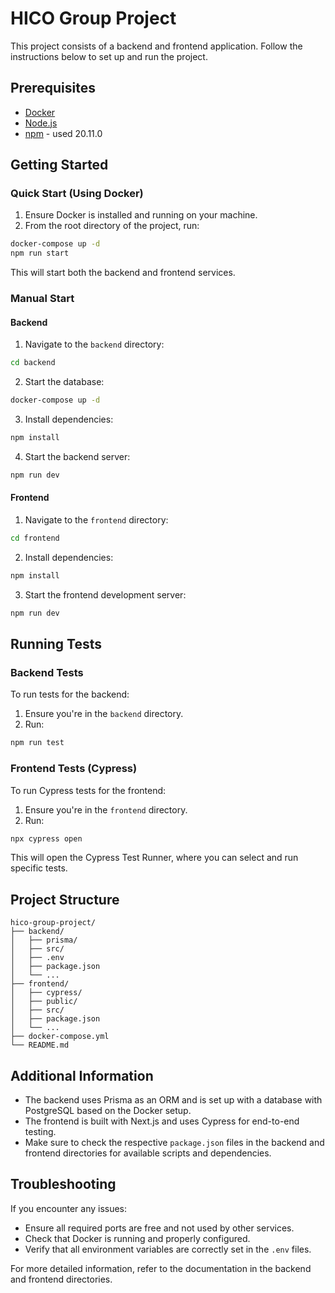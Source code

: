 # HICO Group Project

This project consists of a backend and frontend application. Follow the instructions below to set up and run the project.

## Prerequisites

- [Docker](https://www.docker.com/get-started)
- [Node.js](https://nodejs.org/)
- [npm](https://www.npmjs.com/) - used 20.11.0 

## Getting Started

### Quick Start (Using Docker)

1. Ensure Docker is installed and running on your machine.
2. From the root directory of the project, run:

```bash
docker-compose up -d
npm run start
```

This will start both the backend and frontend services.

### Manual Start

#### Backend

1. Navigate to the `backend` directory:

```bash
cd backend
```

2. Start the database:

```bash
docker-compose up -d
```

3. Install dependencies:

```bash
npm install
```

4. Start the backend server:

```bash
npm run dev
```

#### Frontend

1. Navigate to the `frontend` directory:

```bash
cd frontend
```

2. Install dependencies:

```bash
npm install
```

3. Start the frontend development server:

```bash
npm run dev
```

## Running Tests

### Backend Tests

To run tests for the backend:

1. Ensure you're in the `backend` directory.
2. Run:

```bash
npm run test
```

### Frontend Tests (Cypress)

To run Cypress tests for the frontend:

1. Ensure you're in the `frontend` directory.
2. Run:

```bash
npx cypress open
```

This will open the Cypress Test Runner, where you can select and run specific tests.

## Project Structure

```
hico-group-project/
├── backend/
│   ├── prisma/
│   ├── src/
│   ├── .env
│   ├── package.json
│   └── ...
├── frontend/
│   ├── cypress/
│   ├── public/
│   ├── src/
│   ├── package.json
│   └── ...
├── docker-compose.yml
└── README.md
```

## Additional Information

- The backend uses Prisma as an ORM and is set up with a database with PostgreSQL based on the Docker setup.
- The frontend is built with Next.js and uses Cypress for end-to-end testing.
- Make sure to check the respective `package.json` files in the backend and frontend directories for available scripts and dependencies.

## Troubleshooting

If you encounter any issues:
- Ensure all required ports are free and not used by other services.
- Check that Docker is running and properly configured.
- Verify that all environment variables are correctly set in the `.env` files.

For more detailed information, refer to the documentation in the backend and frontend directories.